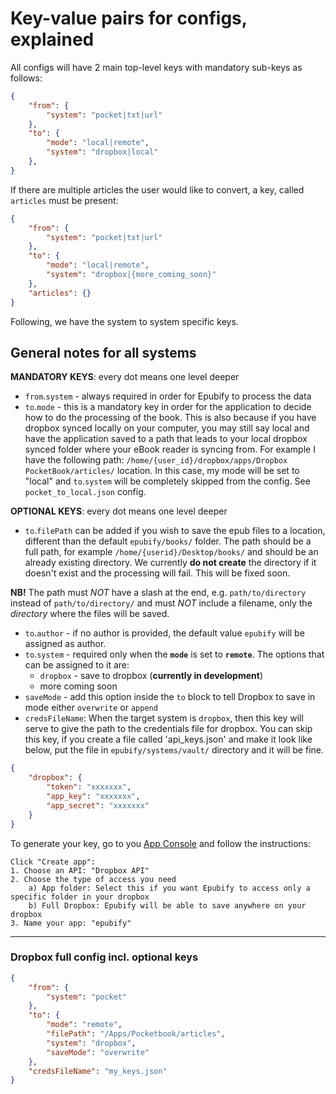 # Key-value pairs for configs, explained
All configs will have 2 main top-level keys with mandatory sub-keys as follows:

```json
{
    "from": {
        "system": "pocket|txt|url"
    },
    "to": {
        "mode": "local|remote",
        "system": "dropbox|local"
    },
}
```

If there are multiple articles the user would like to convert, a key, called `articles` must be present:
```json
{
    "from": {
        "system": "pocket|txt|url"
    },
    "to": {
        "mode": "local|remote",
        "system": "dropbox|{more_coming_soon}"
    },
    "articles": {}
}
```

Following, we have the system to system specific keys.

## General notes for all systems

__MANDATORY KEYS__: every dot means one level deeper

- `from`.`system` - always required in order for Epubify to process the data
- `to`.`mode` - this is a mandatory key in order for the application to decide how to do the processing of the book.
This is also because if you have dropbox synced locally on your computer, you may still say local and have the application
saved to a path that leads to your local dropbox synced folder where your eBook reader is syncing from.
For example I have the following path: `/home/{user_id}/dropbox/apps/Dropbox PocketBook/articles/` location.
In this case, my mode will be set to "local" and `to`.`system` will be completely skipped from the config.
See `pocket_to_local.json` config.

__OPTIONAL KEYS__: every dot means one level deeper
- `to`.`filePath` can be added if you wish to save the epub files to a location,
different than the default `epubify/books/` folder. The path should be a full path, for example `/home/{userid}/Desktop/books/`
and should be an already existing directory. We currently __do not create__ the directory if it doesn't exist and the
processing will fail. This will be fixed soon.

__NB!__ The path must _NOT_ have a slash at the end, e.g. `path/to/directory` instead of `path/to/directory/` and must _NOT_ include a filename, only the _directory_ where the files will be saved.
- `to`.`author` - if no author is provided, the default value `epubify` will be assigned as author.
- `to`.`system` - required only when the __`mode`__ is set to __`remote`__. The options that can be assigned to it are:
    - `dropbox` - save to dropbox (__currently in development__)
    - more coming soon
- `saveMode` - add this option inside the `to` block to tell Dropbox to save in mode either `overwrite` or `append`
- `credsFileName`: When the target system is `dropbox`, then this key will serve to give the path to the credentials file for dropbox. You can skip this key, if you create a file called 'api_keys.json' and make it look like below, put the file in `epubify/systems/vault/` directory and it will be fine. 

```json
{
    "dropbox": {
        "token": "xxxxxxx",
        "app_key": "xxxxxxx",
        "app_secret": "xxxxxxx"
    }
}
```

To generate your key, go to you [App Console](https://www.dropbox.com/developers/apps/create) and follow the instructions:
```text
Click "Create app":
1. Choose an API: "Dropbox API"
2. Choose the type of access you need
    a) App folder: Select this if you want Epubify to access only a specific folder in your dropbox
    b) Full Dropbox: Epubify will be able to save anywhere on your dropbox      
3. Name your app: "epubify"
```

--------

### Dropbox full config incl. optional keys

```json
{
    "from": {
        "system": "pocket"
    },
    "to": {
        "mode": "remote",
        "filePath": "/Apps/Pocketbook/articles",
        "system": "dropbox",
        "saveMode": "overwrite"
    },
    "credsFileName": "my_keys.json"
}
```
